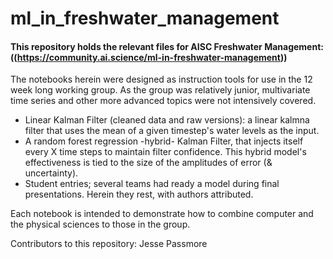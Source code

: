 # ml_in_freshwater_management
#### This repository holds the relevant files for AISC Freshwater Management: ((https://community.ai.science/ml-in-freshwater-management))

 The notebooks herein were designed as instruction tools for use in the 12 week long working group. As the group was relatively junior, multivariate time series and other more advanced topics were not intensively covered.
 
 + Linear Kalman Filter (cleaned data and raw versions): a linear kalmna filter that uses the mean of a given timestep's water levels as the input. 
 + A random forest regression -hybrid- Kalman Filter, that injects itself every X time steps to maintain filter confidence. This hybrid model's effectiveness is tied to the size of the amplitudes of error (& uncertainty). 
 + Student entries; several teams had ready a model during final presentations. Herein they rest, with authors attributed. 
 
 Each notebook is intended to demonstrate how to combine computer and the physical sciences to those in the group. 

Contributors to this repository: Jesse Passmore
